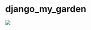 # django_my_garden

![](https://github.com/romainniamor/django_my_garden/blob/master/my_garden_project/my_garden_project/screens/screen1.png)
